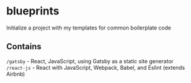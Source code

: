 # blueprints
Initialize a project with my templates for common boilerplate code

## Contains
`/gatsby` - React, JavaScript, using Gatsby as a static site generator  
`/react-js` - React with JavaScript, Webpack, Babel, and Eslint (extends Airbnb)
